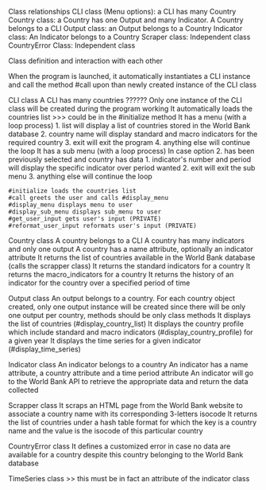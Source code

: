 Class relationships
  CLI class (Menu options): a CLI has many Country
  Country class: a Country has one Output and many Indicator. A Country belongs to a CLI
  Output class: an Output belongs to a Country
  Indicator class: An Indicator belongs to a Country
  Scraper class: Independent class
  CountryError Class: Independent class


Class definition and interaction with each other

  When the program is launched, it automatically instantiates a CLI instance and call the method #call upon than newly created instance of the CLI class

  CLI class
    A CLI has many countries ??????
    Only one instance of the CLI class will be created during the program working
    It automatically loads the countries list >>> could be in the #initialize method
    It has a menu (with a loop process)
      1. list will display a list of countries stored in the World Bank database
      2. country name will display standard and macro indicators for the required country
      3. exit will exit the program
      4. anything else will continue the loop
    It has a sub menu (with a loop process)
      In case option 2. has been previously selected and country has data
      1. indicator's number and period will display the specific indicator over period wanted
      2. exit will exit the sub menu
      3. anything else will continue the loop

    #initialize loads the countries list
    #call greets the user and calls #display_menu
    #display_menu displays menu to user
    #display_sub_menu displays sub_menu to user
    #get_user_input gets user's input (PRIVATE)
    #reformat_user_input reformats user's input (PRIVATE)


  Country class
    A country belongs to a CLI
    A country has many indicators and only one output
    A country has a name attribute, optionally an indicator attribute
    It returns the list of countries available in the World Bank database (calls the scrapper class)
    It returns the standard indicators for a country
    It returns the macro_indicators for a country
    It returns the history of an indicator for the country over a specified period of time

  Output class
    An output belongs to a country. For each country object created, only one output instance will be created
    since there will be only one output per country, methods should be only class methods
    It displays the list of countries (#display_country_list)
    It displays the country profile which include standard and macro indicators (#display_country_profile) for a given year
    It displays the time series for a given indicator (#display_time_series)

  Indicator class
    An indicator belongs to a country
    An indicator has a name attribute, a country attribute and a time period attribute
    An indicator will go to the World Bank API to retrieve the appropriate data and return the data collected

  Scrapper class
    It scraps an HTML page from the World Bank website to associate a country name with its corresponding 3-letters isocode
    It returns the list of countries under a hash table format for which the key is a country name and the value is the isocode of this particular country

  CountryError class
    It defines a customized error in case no data are available for a country despite this country belonging to the World Bank database


  TimeSeries class >> this must be in fact an attribute of the indicator class
